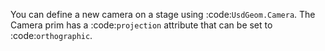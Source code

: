 You can define a new camera on a stage using :code:`UsdGeom.Camera`. The Camera prim has a :code:`projection` attribute that can be set to :code:`orthographic`.

